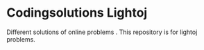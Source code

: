 # Codingsolutions Lightoj
Different solutions of online problems . This repository is for lightoj problems.
